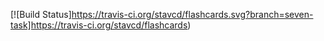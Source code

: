  [![Build Status]https://travis-ci.org/stavcd/flashcards.svg?branch=seven-task]https://travis-ci.org/stavcd/flashcards)